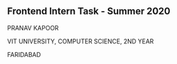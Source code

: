 Frontend Intern Task - Summer 2020
----

PRANAV KAPOOR

VIT UNIVERSITY, COMPUTER SCIENCE, 2ND YEAR

FARIDABAD
